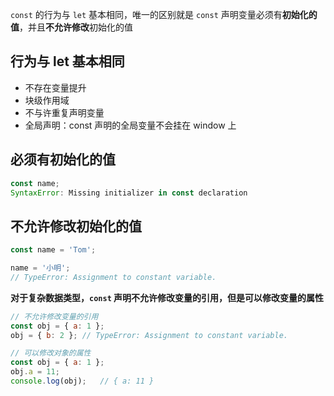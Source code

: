 `const` 的行为与 `let` 基本相同，唯一的区别就是 `const` 声明变量必须有**初始化的值**，并且**不允许修改**初始化的值



## 行为与 let 基本相同

+ 不存在变量提升
+ 块级作用域
+ 不与许重复声明变量
+ 全局声明：const 声明的全局变量不会挂在 window 上



## 必须有初始化的值

```js
const name;
SyntaxError: Missing initializer in const declaration
```



## 不允许修改初始化的值

```js
const name = 'Tom';

name = '小明';
// TypeError: Assignment to constant variable.
```



**对于复杂数据类型，`const` 声明不允许修改变量的引用，但是可以修改变量的属性**

```js
// 不允许修改变量的引用
const obj = { a: 1 };
obj = { b: 2 };	// TypeError: Assignment to constant variable.

// 可以修改对象的属性
const obj = { a: 1 };
obj.a = 11;
console.log(obj);   // { a: 11 }
```

